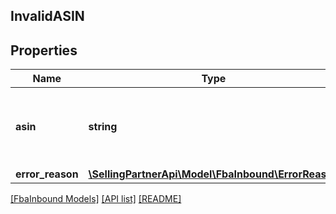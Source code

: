 ## InvalidASIN

## Properties

Name | Type | Description | Notes
------------ | ------------- | ------------- | -------------
**asin** | **string** | The Amazon Standard Identification Number (ASIN) of the item. | [optional]
**error_reason** | [**\SellingPartnerApi\Model\FbaInbound\ErrorReason**](ErrorReason.md) |  | [optional]

[[FbaInbound Models]](../) [[API list]](../../Api) [[README]](../../../README.md)
